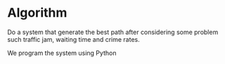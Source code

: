 # Algorithm 
Do a system that generate the best path after 
considering some problem such traffic jam, waiting 
time and crime rates. 

We program the system using Python
